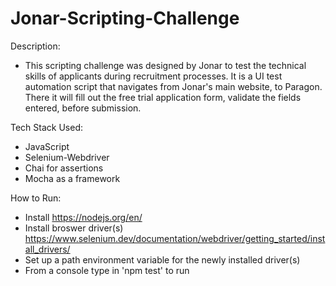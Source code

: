 # Jonar-Scripting-Challenge

Description:
- This scripting challenge was designed by Jonar to test the technical skills of applicants during recruitment processes. It is a UI test automation script that navigates from Jonar's main website, to Paragon. There it will fill out the free trial application form, validate the fields entered, before submission.

Tech Stack Used:
- JavaScript
- Selenium-Webdriver
- Chai for assertions
- Mocha as a framework

How to Run:
- Install https://nodejs.org/en/
- Install broswer driver(s) https://www.selenium.dev/documentation/webdriver/getting_started/install_drivers/
- Set up a path environment variable for the newly installed driver(s)
- From a console type in 'npm test' to run